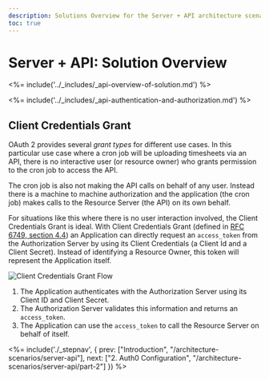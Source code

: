 ```yaml
---
description: Solutions Overview for the Server + API architecture scenario
toc: true
---
```


# Server + API: Solution Overview

<%= include('../_includes/_api-overview-of-solution.md') %>

<%= include('../_includes/_api-authentication-and-authorization.md') %>

## Client Credentials Grant

OAuth 2 provides several *grant types* for different use cases. In this particular use case where a cron job will be uploading timesheets via an API, there is no interactive user (or resource owner) who grants permission to the cron job to access the API.

The cron job is also not making the API calls on behalf of any user. Instead there is a machine to machine authorization and the application (the cron job) makes calls to the Resource Server (the API) on its own behalf.

For situations like this where there is no user interaction involved, the Client Credentials Grant is ideal. With Client Credentials Grant (defined in [RFC 6749, section 4.4](https://tools.ietf.org/html/rfc6749#section-4.4)) an Application can directly request an `access_token` from the Authorization Server by using its Client Credentials (a Client Id and a Client Secret). Instead of identifying a Resource Owner, this token will represent the Application itself.

![Client Credentials Grant Flow](/media/articles/architecture-scenarios/server-api/client-credentials-grant.png)

1. The Application authenticates with the Authorization Server using its Client ID and Client Secret.
1. The Authorization Server validates this information and returns an `access_token`.
1. The Application can use the `access_token` to call the Resource Server on behalf of itself.

<%= include('./_stepnav', {
 prev: ["Introduction", "/architecture-scenarios/server-api"], next: ["2. Auth0 Configuration", "/architecture-scenarios/server-api/part-2"]
}) %>
